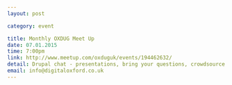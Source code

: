 ```yaml
---
layout: post

category: event

title: Monthly OXDUG Meet Up 
date: 07.01.2015
time: 7:00pm
link: http://www.meetup.com/oxduguk/events/194462632/
detail: Drupal chat - presentations, bring your questions, crowdsource answers, offer advice and talk about any projects you're working on.
email: info@digitaloxford.co.uk
---
```


